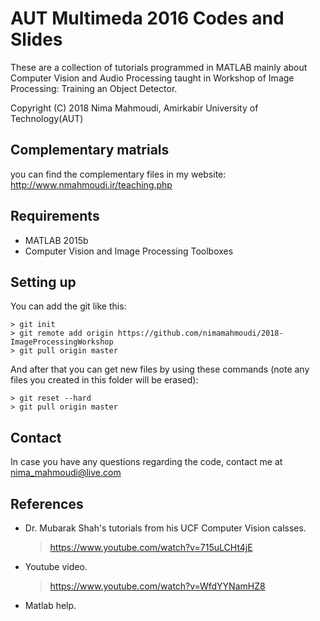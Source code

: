 # AUT Multimeda 2016 Codes and Slides

These are a collection of tutorials programmed in MATLAB mainly 
about Computer Vision and Audio Processing taught in Workshop of
Image Processing: Training an Object Detector.

Copyright (C) 2018 Nima Mahmoudi, Amirkabir University of Technology(AUT)

## Complementary matrials
you can find the complementary files in my website:
http://www.nmahmoudi.ir/teaching.php

## Requirements

* MATLAB 2015b
* Computer Vision and Image Processing Toolboxes

## Setting up

You can add the git like this:

	> git init
	> git remote add origin https://github.com/nimamahmoudi/2018-ImageProcessingWorkshop
	> git pull origin master

And after that you can get new files by using these commands (note any files you created in this folder will be erased):

	> git reset --hard
	> git pull origin master

## Contact

In case you have any questions regarding the code, contact me at nima_mahmoudi@live.com

## References

* Dr. Mubarak Shah's tutorials from his UCF Computer Vision calsses.


	> https://www.youtube.com/watch?v=715uLCHt4jE

* Youtube video.

	> https://www.youtube.com/watch?v=WfdYYNamHZ8

* Matlab help.